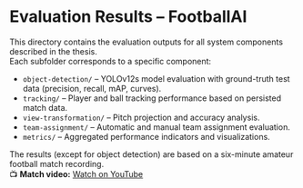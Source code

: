 # Evaluation Results – FootballAI

This directory contains the evaluation outputs for all system components described in the thesis.  
Each subfolder corresponds to a specific component:

- `object-detection/` – YOLOv12s model evaluation with ground-truth test data (precision, recall, mAP, curves).
- `tracking/` – Player and ball tracking performance based on persisted match data.
- `view-transformation/` – Pitch projection and accuracy analysis.
- `team-assignment/` – Automatic and manual team assignment evaluation.
- `metrics/` – Aggregated performance indicators and visualizations.

The results (except for object detection) are based on a six-minute amateur football match recording.  
📺 **Match video:** [Watch on YouTube](https://www.youtube.com/watch?v=6_x9rNNgVok&ab_channel=ThomasHauser)
